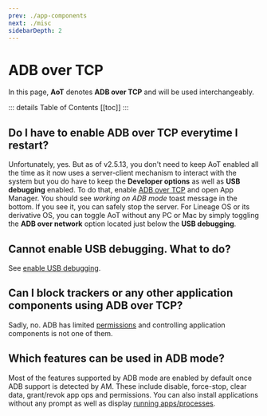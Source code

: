 ```yaml
---
prev: ./app-components
next: ./misc
sidebarDepth: 2
---
```

# ADB over TCP
In this page, **AoT** denotes **ADB over TCP** and will be used interchangeably.

::: details Table of Contents
[[toc]]
:::

## Do I have to enable ADB over TCP everytime I restart?
Unfortunately, yes. But as of v2.5.13, you don't need to keep AoT enabled all the time as it now uses a server-client mechanism to interact with the system but you do have to keep the **Developer options** as well as **USB debugging** enabled. To do that, enable [ADB over TCP][aot] and open App Manager. You should see _working on ADB mode_ toast message in the bottom. If you see it, you can safely stop the server. For Lineage OS or its derivative OS, you can toggle AoT without any PC or Mac by simply toggling the **ADB over network** option located just below the **USB debugging**.

## Cannot enable USB debugging. What to do?
See [enable USB debugging][aott].

## Can I block trackers or any other application components using ADB over TCP?
Sadly, no. ADB has limited [permissions][adb_perms] and controlling application components is not one of them.

## Which features can be used in ADB mode?
Most of the features supported by ADB mode are enabled by default once ADB support is detected by AM. These include disable, force-stop, clear data, grant/revok app ops and permissions. You can also install applications without any prompt as well as display [running apps/processes][running_apps].

[aot]: ../guide/adb-over-tcp.md
[aott]: ../guide/adb-over-tcp.md#_2-enable-usb-debugging
[adb_perms]: https://github.com/aosp-mirror/platform_frameworks_base/blob/master/packages/Shell/AndroidManifest.xml
[running_apps]: ../guide/main-page.md#running-apps
